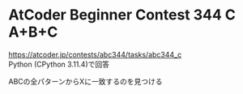 # AtCoder Beginner Contest 344 C A+B+C  
https://atcoder.jp/contests/abc344/tasks/abc344_c  
Python (CPython 3.11.4)で回答  

ABCの全パターンからXに一致するのを見つける
